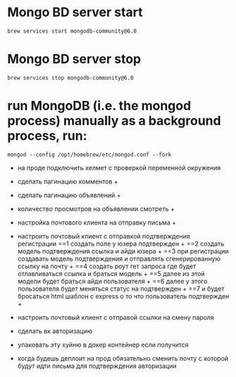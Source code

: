 # Mongo BD server start
```brew services start mongodb-community@6.0```
# Mongo BD server stop
```brew services stop mongodb-community@6.0```

# run MongoDB (i.e. the mongod process) manually as a background process, run:
```mongod --config /opt/homebrew/etc/mongod.conf --fork```

- на проде подключить хелмет с проверкой переменной окружения
- сделать пагинацию комментов +
- сделать пагинацию объявлений +
- количество просмотров на объявлении смотреть +
- настройка почтового клиента на отправку письма +
- настроить почтовый клиент с отправкой подтверждения регистрации
==1 создать поле у юзера подтвержден +
==2 создать модель подтверждения ссылка и айди юзера +
==3 при регистрации создавать модель подтверждения и отправлять сгенерированную ссылку на почту +
==4 создать роут гет запроса где будет отлавливаться ссылка и браться модель +
==5 далее из этой модели будет браться айди пользователя +
==6 далее у этого пользователя будет меняться статус на подтвержден +
==7 и будет бросаться html шаблон с express  о то что пользователь подтвержден +
- настроить почтовый клиент с отправой ссылки на смену пароля
- сделать вк авторизацию
- упаковать эту хуйню в докер контейнер если получится

- когда будешь деплоит на прод обязательно сменить почту с которой будут идти письма 
для подтверждения авторизации
